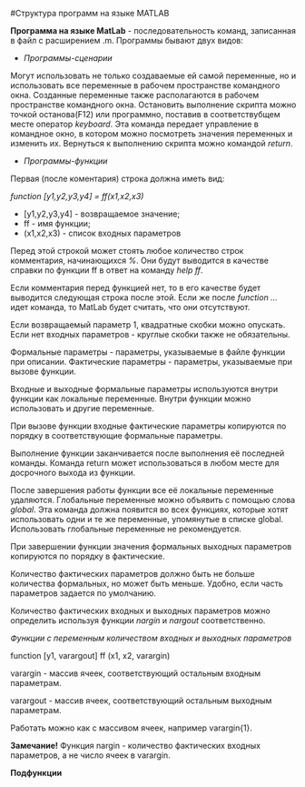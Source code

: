 #Структура программ на языке MATLAB

**Программа на языке MatLab** - последовательность команд, записанная в файл с расширением .m.
Программы бывают двух видов:

* _Программы-сценарии_

Могут использовать не только создаваемые ей самой переменные, но и использовать все переменные в рабочем пространстве командного окна. Созданные переменные также располагаются в рабочем пространстве командного окна.
Остановить выполнение скрипта можно точкой останова(F12) или программно, поставив в соответствубщем месте оператор *keyboard*. Эта команда передает управление в командное окно, в котором можно посмотреть значения переменных и изменить их. Вернуться к выполнению скрипта можно командой *return*.

* _Программы-функции_

Первая (после коментария) строка должна иметь вид:

*function [y1,y2,y3,y4] = ff(x1,x2,x3)*

  * [y1,y2,y3,y4] - возвращаемое значение;
  * ff - имя функции;
  * (x1,x2,x3) - список входных параметров
  
Перед этой строкой может стоять любое количество строк комментария, начинающихся *%*. Они будут выводится в качестве справки по функции ff в ответ на команду *help ff*.

Если комментария перед функцией нет, то в его качестве будет выводится следующая строка после этой. Если же после *function ...* идет команда, то MatLab будет считать, что они отсутствуют.

Если возвращаемый параметр 1, квадратные скобки можно опускать. Если нет входных параметров - круглые скобки также не обязательны.

Формальные параметры - параметры, указываемые в файле функции при описании.
Фактические параметры - параметры, указываемые при вызове функции.

Входные и выходные формальные параметры используются внутри функции как локальные переменные. Внутри функции можно использовать и другие переменные.

При вызове функции входные фактические параметры копируются по порядку в соответствующие формальные параметры.

Выполнение функции заканчивается после выполнения её последней команды. Команда return может использоваться в любом месте для досрочного выхода из функции.

После завершения работы функции все её локальные переменные удаляются. Глобальные переменные можно объявить с помощью слова *global*.
Эта команда должна появится во всех функциях, которые хотят использовать одни и те же переменные, упомянутые в списке global. Использовать глобальные переменные не рекомендуется.

При завершении функции значения формальных выходных параметров копируются по порядку в фактические.

Количество фактических параметров должно быть не больше количества формальных, но может быть меньше. Удобно, если часть параметров задается по умолчанию.

Количество фактических входных и выходных параметров можно определить используя функции *nargin* и *nargout* соответственно.

 *Функции с переменным количеством входных и выходных параметров*
 
 function [y1, varargout] ff (x1, x2, varargin)
 
 varargin - массив ячеек, соответствующий остальным входным параметрам.
 
 varargout - массив ячеек, соответствующий остальным выходным параметрам.
 
 Работать можно как с массивом ячеек, например varargin{1}.
 
 **Замечание!** Функция nargin - количество фактических входных параметров, а не число ячеек в varargin.
 
 **Подфункции**
 
 
